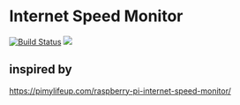# Internet Speed Monitor

[![Build Status](https://travis-ci.org/vonProteus/InternetSpeedMonitor.svg?branch=master)](https://travis-ci.org/vonProteus/InternetSpeedMonitor)
[![](https://images.microbadger.com/badges/image/vonproteus/internet-speed-monitor.svg)](https://microbadger.com/images/vonproteus/internet-speed-monitor "Get your own image badge on microbadger.com")

## inspired by
https://pimylifeup.com/raspberry-pi-internet-speed-monitor/